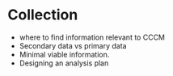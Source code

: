 # Collection

- where to find information relevant to CCCM
- Secondary data vs primary data
- Minimal viable information.
- Designing an analysis plan